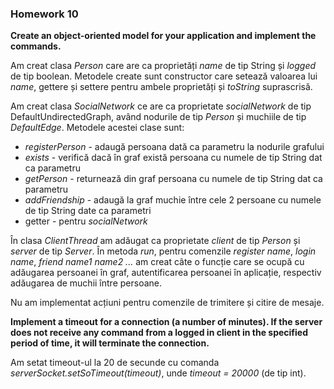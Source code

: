 ### Homework 10

**Create an object-oriented model for your application and implement the commands.**

Am creat clasa _Person_ care are ca proprietăți _name_ de tip String și _logged_ de tip boolean. Metodele create sunt constructor care setează valoarea lui _name_, gettere și settere pentru ambele proprietăți și _toString_ suprascrisă.

Am creat clasa _SocialNetwork_ ce are ca proprietate _socialNetwork_ de tip DefaultUndirectedGraph, având nodurile de tip _Person_ și muchiile de tip _DefaultEdge_. Metodele acestei clase sunt:

- _registerPerson_ - adaugă persoana dată ca parametru la nodurile grafului
- _exists_ - verifică dacă în graf există persoana cu numele de tip String dat ca parametru
- _getPerson_ - returnează din graf persoana cu numele de tip String dat ca parametru
- _addFriendship_ - adaugă la graf muchie între cele 2 persoane cu numele de tip String date ca parametri
- getter - pentru _socialNetwork_

În clasa _ClientThread_ am adăugat ca proprietate _client_ de tip _Person_ și _server_ de tip _Server_. În metoda _run_, pentru comenzile _register name_, _login name_, _friend name1 name2 ..._ am creat câte o funcție care se ocupă cu adăugarea persoanei în graf, autentificarea persoanei în aplicație, respectiv adăugarea de muchii între persoane.

Nu am implementat acțiuni pentru comenzile de trimitere și citire de mesaje.

**Implement a timeout for a connection (a number of minutes). If the server does not receive any command from a logged in client in the specified period of time, it will terminate the connection.**

Am setat timeout-ul la 20 de secunde cu comanda _serverSocket.setSoTimeout(timeout)_, unde _timeout = 20000_ (de tip int).
